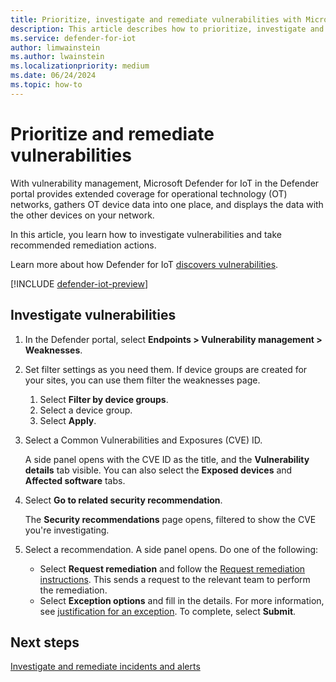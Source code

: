 ```yaml
---
title: Prioritize, investigate and remediate vulnerabilities with Microsoft Defender for IoT in the Defender portal
description: This article describes how to prioritize, investigate and remediate vulnerabilities with Microsoft Defender for IoT in the Defender portal.
ms.service: defender-for-iot
author: limwainstein
ms.author: lwainstein
ms.localizationpriority: medium
ms.date: 06/24/2024
ms.topic: how-to
---
```


# Prioritize and remediate vulnerabilities

With vulnerability management, Microsoft Defender for IoT in the Defender portal provides extended coverage for operational technology (OT) networks, gathers OT device data into one place, and displays the data with the other devices on your network.

In this article, you learn how to investigate vulnerabilities and take recommended remediation actions.

Learn more about how Defender for IoT [discovers vulnerabilities](discover-vulnerabilities-overview.md).

[!INCLUDE [defender-iot-preview](../includes//defender-for-iot-defender-public-preview.md)]

## Investigate vulnerabilities

1. In the Defender portal, select **Endpoints > Vulnerability management > Weaknesses**.

1. Set filter settings as you need them. If device groups are created for your sites, you can use them filter the weaknesses page.

    1. Select **Filter by device groups**.
    1. Select a device group.
    1. Select **Apply**.

1. Select a Common Vulnerabilities and Exposures (CVE) ID.

    A side panel opens with the CVE ID as the title, and the **Vulnerability details** tab visible. You can also select the **Exposed devices** and **Affected software** tabs.

1. Select **Go to related security recommendation**.

    The **Security recommendations** page opens, filtered to show the CVE you're investigating.

1. Select a recommendation. A side panel opens. Do one of the following:

    - Select **Request remediation** and follow the [Request remediation instructions](/defender-vulnerability-management/tvm-remediation#request-remediation). This sends a request to the relevant team to perform the remediation.
    - Select **Exception options** and fill in the details. For more information, see [justification for an exception](/defender-vulnerability-management/tvm-security-recommendation#explore-security-recommendation-options). To complete, select **Submit**.

## Next steps

[Investigate and remediate incidents and alerts](investigate-threats.md)
